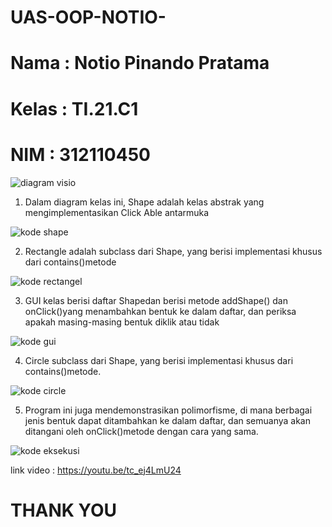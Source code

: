 # UAS-OOP-NOTIO-


# Nama  : Notio Pinando Pratama
# Kelas : TI.21.C1
# NIM   : 312110450

![diagram visio](https://user-images.githubusercontent.com/109432905/211826200-c5c005e8-9659-431e-b630-f19c6f9fcaf5.png)

1. Dalam diagram kelas ini, Shape adalah kelas abstrak yang mengimplementasikan Click Able antarmuka

![kode shape ](https://user-images.githubusercontent.com/109432905/211826657-e633226b-b1a2-45a7-a82a-90c3900c9f96.png)

2. Rectangle adalah subclass dari Shape, yang berisi implementasi khusus dari contains()metode

![kode rectangel](https://user-images.githubusercontent.com/109432905/211826749-65a0b66e-b765-4aa8-bb60-0203546e427a.png)

3. GUI kelas berisi daftar Shapedan berisi metode addShape() dan onClick()yang menambahkan bentuk ke dalam daftar, dan periksa apakah masing-masing bentuk diklik atau tidak

![kode gui](https://user-images.githubusercontent.com/109432905/211826848-38191709-4cb6-464b-9550-d1a461ce41c2.png)

4. Circle subclass dari Shape, yang berisi implementasi khusus dari contains()metode.

![kode circle](https://user-images.githubusercontent.com/109432905/211828434-460ec129-48d1-4037-835e-59b64e3f61fa.png)

5. Program ini juga mendemonstrasikan polimorfisme, di mana berbagai jenis bentuk dapat ditambahkan ke dalam daftar, dan semuanya akan ditangani oleh onClick()metode dengan cara yang sama.

![kode eksekusi](https://user-images.githubusercontent.com/109432905/211826898-fcf86521-6970-4b66-8d19-853ab0eb8379.png)


link video : https://youtu.be/tc_ej4LmU24

#                                                       THANK YOU 
